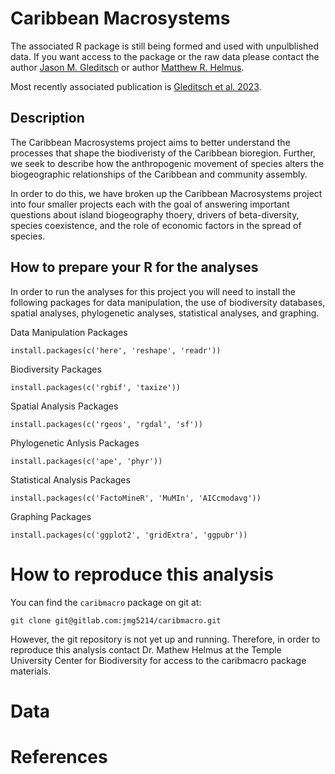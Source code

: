 # Caribbean Macrosystems

The associated R package is still being formed and used with unpulblished data. If you want access to the package or the raw data please contact the author [Jason M. Gleditsch](mailto:jason.gleditsch@temple.edu) or author [Matthew R. Helmus](mailto:mrhelmus@temple.edu).

Most recently associated publication is [Gleditsch et al. 2023](https://doi.org/10.1111/geb.13623).

## Description

The Caribbean Macrosystems project aims to better understand the processes that shape the biodiveristy of the Caribbean bioregion. Further, we seek to describe how the anthropogenic movement of species alters the biogeographic relationships of the Caribbean and community assembly. 

In order to do this, we have broken up the Caribbean Macrosystems project into four smaller projects each with the goal of answering important questions about island biogeography thoery, drivers of beta-diversity, species coexistence, and the role of economic factors in the spread of species.


## How to prepare your R for the analyses

In order to run the analyses for this project you will need to install the following packages for data manipulation, the use of biodiversity databases, spatial analyses, phylogenetic analyses, statistical analyses, and graphing.

Data Manipulation Packages
```
install.packages(c('here', 'reshape', 'readr'))
```

Biodiversity Packages
```
install.packages(c('rgbif', 'taxize')) 
```

Spatial Analysis Packages
```
install.packages(c('rgeos', 'rgdal', 'sf'))
```

Phylogenetic Anlysis Packages
```
install.packages(c('ape', 'phyr'))
```

Statistical Analysis Packages
```
install.packages(c('FactoMineR', 'MuMIn', 'AICcmodavg'))
```

Graphing Packages
```
install.packages(c('ggplot2', 'gridExtra', 'ggpubr'))

```


# How to reproduce this analysis

You can find the `caribmacro` package on git at:
```
git clone git@gitlab.com:jmg5214/caribmacro.git
```
However, the git repository is not yet up and running. Therefore, in order to reproduce this analysis contact Dr. Mathew Helmus at the Temple University Center for Biodiversity for access to the caribmacro package materials.


# Data


# References

